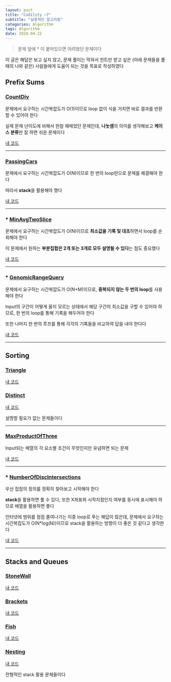 ```yaml
---
layout: post
title: "Codility ~7"
subtitle: "실용적인 알고리즘"
categories: Algorithm
tags: Algorithm
date: 2018-04-22
---
```


> 문제 앞에 * 이 붙어있으면 어려웠던 문제이다

이 글은 해답은 보고 싶지 않고, 문제 풀이는 막혀서 힌트만 받고 싶은 (아래 문제들을 풀 때의 나와 같은) 사람들에게 도움이 되는 것을 목표로 작성하였다

## Prefix Sums

### [CountDiv](https://app.codility.com/programmers/lessons/5-prefix_sums/count_div/)

문제에서 요구하는 시간복잡도가 O(1)이므로 loop 없이 식을 거치면 바로 결과를 반환할 수 있어야 한다

실제 문제 난이도에 비해서 한참 헤매었던 문제인데, **나눗셈**의 의미를 생각해보고 **케이스 분류**만 잘 하면 쉬운 문제이다

[내 코드](https://app.codility.com/demo/results/trainingFJEKVX-9DK/)

---

### [PassingCars](https://app.codility.com/programmers/lessons/5-prefix_sums/passing_cars/)

문제에서 요구하는 시간복잡도가 O(N)이므로 한 번의 loop만으로 문제를 해결해야 한다

따라서 **stack**을 활용해야 했다

[내 코드](https://app.codility.com/demo/results/trainingTFAZYA-4ZF/)

---

### * [MinAvgTwoSlice](https://app.codility.com/programmers/lessons/5-prefix_sums/min_avg_two_slice/)

문제에서 요구하는 시간복잡도가 O(N)이므로 **최소값을 기록 및 대조**하면서 loop를 순회해야 한다

이 문제에서 원하는 **부분집합은 2개 또는 3개로 모두 설명될 수 있다**는 점도 중요했다

[내 코드](https://app.codility.com/demo/results/trainingSZNUV4-SX8/)

---

### * [GenomicRangeQuery](https://app.codility.com/programmers/lessons/5-prefix_sums/genomic_range_query/)

문제에서 요구하는 시간복잡도가 O(N+M)이므로, **중복되지 않는 두 번의 loop**를 사용해야 한다

Input의 구간이 어떻게 올지 모르는 상태에서 해당 구간의 최소값을 구할 수 있어야 하므로, 한 번의 loop를 통해 기록을 해두어야 한다

또한 나머지 한 번의 루프를 통해 각각의 기록들을 비교하여 답을 내야 한다다

[내 코드](https://app.codility.com/demo/results/trainingXD537B-EQJ/)

---

## Sorting

### [Triangle](https://app.codility.com/programmers/lessons/6-sorting/triangle/)

[내 코드](https://app.codility.com/demo/results/trainingDJRKKY-XQP/)

### [Distinct](https://app.codility.com/programmers/lessons/6-sorting/distinct/)

[내 코드](https://app.codility.com/demo/results/trainingNEVMH3-VN6/)

설명할 필요가 없는 문제들이다

---

### [MaxProductOfThree](https://app.codility.com/programmers/lessons/6-sorting/max_product_of_three/)

Input되는 배열의 각 요소별 조건이 무엇인지만 유념하면 되는 문제

[내 코드](https://app.codility.com/demo/results/training4QFT9V-QVH/)

---

### * [NumberOfDiscIntersections](https://app.codility.com/programmers/lessons/6-sorting/number_of_disc_intersections/)

우선 접점의 정의를 정확히 찾아보고 시작해야 한다

**stack**을 활용하면 풀 수 있다, 또한 X좌표와 시작지점인지 여부를 동시에 표시해야 하므로 배열을 활용하면 좋다

인터넷에 범위를 점점 줄여나가는 이중 loop로 푸는 해답이 많은데,
문제에서 요구하는 시간복잡도가 O(N*log(N))이므로
stack을 활용하는 방향이 더 좋은 것 같다고 생각한다

[내 코드](https://app.codility.com/demo/results/trainingCQ83SA-5QJ/)

---

## Stacks and Queues

### [StoneWall](https://app.codility.com/programmers/lessons/7-stacks_and_queues/stone_wall/)

[내 코드](https://app.codility.com/demo/results/training3C9PXC-NGU/)

### [Brackets](https://app.codility.com/programmers/lessons/7-stacks_and_queues/brackets/)

[내 코드](https://app.codility.com/demo/results/training7WVQ6J-PCQ/)

### [Fish](https://app.codility.com/programmers/lessons/7-stacks_and_queues/fish/)

[내 코드](https://app.codility.com/demo/results/trainingT4DR4Q-YGN/)

### [Nesting](https://app.codility.com/programmers/lessons/7-stacks_and_queues/nesting/)

[내 코드](https://app.codility.com/demo/results/training4W8H2J-F3F/)

전형적인 stack 활용 문제들이다

